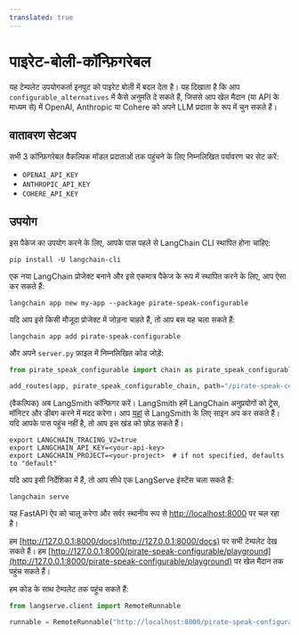 ```yaml
---
translated: true
---
```


# पाइरेट-बोली-कॉन्फ़िगरेबल

यह टेम्पलेट उपयोगकर्ता इनपुट को पाइरेट बोली में बदल देता है। यह दिखाता है कि आप `configurable_alternatives` में कैसे अनुमति दे सकते हैं, जिससे आप खेल मैदान (या API के माध्यम से) में OpenAI, Anthropic या Cohere को अपने LLM प्रदाता के रूप में चुन सकते हैं।

## वातावरण सेटअप

सभी 3 कॉन्फ़िगरेबल वैकल्पिक मॉडल प्रदाताओं तक पहुंचने के लिए निम्नलिखित पर्यावरण चर सेट करें:

- `OPENAI_API_KEY`
- `ANTHROPIC_API_KEY`
- `COHERE_API_KEY`

## उपयोग

इस पैकेज का उपयोग करने के लिए, आपके पास पहले से LangChain CLI स्थापित होना चाहिए:

```shell
pip install -U langchain-cli
```

एक नया LangChain प्रोजेक्ट बनाने और इसे एकमात्र पैकेज के रूप में स्थापित करने के लिए, आप ऐसा कर सकते हैं:

```shell
langchain app new my-app --package pirate-speak-configurable
```

यदि आप इसे किसी मौजूदा प्रोजेक्ट में जोड़ना चाहते हैं, तो आप बस यह चला सकते हैं:

```shell
langchain app add pirate-speak-configurable
```

और अपने `server.py` फ़ाइल में निम्नलिखित कोड जोड़ें:

```python
from pirate_speak_configurable import chain as pirate_speak_configurable_chain

add_routes(app, pirate_speak_configurable_chain, path="/pirate-speak-configurable")
```

(वैकल्पिक) अब LangSmith कॉन्फ़िगर करें।
LangSmith हमें LangChain अनुप्रयोगों को ट्रेस, मॉनिटर और डीबग करने में मदद करेगा।
आप [यहां](https://smith.langchain.com/) से LangSmith के लिए साइन अप कर सकते हैं।
यदि आपके पास पहुंच नहीं है, तो आप इस खंड को छोड़ सकते हैं।

```shell
export LANGCHAIN_TRACING_V2=true
export LANGCHAIN_API_KEY=<your-api-key>
export LANGCHAIN_PROJECT=<your-project>  # if not specified, defaults to "default"
```

यदि आप इसी निर्देशिका में हैं, तो आप सीधे एक LangServe इंस्टेंस चला सकते हैं:

```shell
langchain serve
```

यह FastAPI ऐप को चालू करेगा और सर्वर स्थानीय रूप से [http://localhost:8000](http://localhost:8000) पर चल रहा है।

हम [http://127.0.0.1:8000/docs](http://127.0.0.1:8000/docs) पर सभी टेम्पलेट देख सकते हैं।
हम [http://127.0.0.1:8000/pirate-speak-configurable/playground](http://127.0.0.1:8000/pirate-speak-configurable/playground) पर खेल मैदान तक पहुंच सकते हैं।

हम कोड के साथ टेम्पलेट तक पहुंच सकते हैं:

```python
from langserve.client import RemoteRunnable

runnable = RemoteRunnable("http://localhost:8000/pirate-speak-configurable")
```
